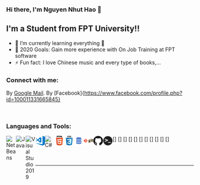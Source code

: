 ### Hi there, I'm Nguyen Nhut Hao 👋


## I'm a Student from FPT University!!

- 🔭 I’m currently learning everything 🤣
- 🥅 2020 Goals: Gain more experience with On Job Training at FPT software
- ⚡ Fun fact: I love Chinese music and every type of books,...


### Connect with me:

By [Google Mail](nnhao9a3@gmail.com).
By [Facebook]{https://www.facebook.com/profile.php?id=100011331665845}

<br />

### Languages and Tools:
[<img align="left" alt="NetBeans" width="26px" src="https://upload.wikimedia.org/wikipedia/commons/9/98/Apache_NetBeans_Logo.svg" />]
[<img align="left" alt="Java" width="26px" src="https://logos-download.com/wp-content/uploads/2016/10/Java_logo_icon.png" />]
[<img align="left" alt="Visual Studio 2019" width="26px" src="https://www.clipartmax.com/png/middle/419-4192792_msvc-backend-updates-in-visual-studio-2019-preview-visual-studio-2019-logo.png" />]
[<img align="left" alt="Visual Studio Code" width="26px" src="https://raw.githubusercontent.com/github/explore/80688e429a7d4ef2fca1e82350fe8e3517d3494d/topics/visual-studio-code/visual-studio-code.png" />]
[<img align="left" alt="C#" width="26px" src="https://upload.wikimedia.org/wikipedia/commons/8/82/C_Sharp_logo.png" />]
[<img align="left" alt="HTML5" width="26px" src="https://raw.githubusercontent.com/github/explore/80688e429a7d4ef2fca1e82350fe8e3517d3494d/topics/html/html.png" />]
[<img align="left" alt="CSS3" width="26px" src="https://raw.githubusercontent.com/github/explore/80688e429a7d4ef2fca1e82350fe8e3517d3494d/topics/css/css.png" />]
[<img align="left" alt="SQL" width="26px" src="https://raw.githubusercontent.com/github/explore/80688e429a7d4ef2fca1e82350fe8e3517d3494d/topics/sql/sql.png" />]
[<img align="left" alt="Git" width="26px" src="https://raw.githubusercontent.com/github/explore/80688e429a7d4ef2fca1e82350fe8e3517d3494d/topics/git/git.png" />]
[<img align="left" alt="GitHub" width="26px" src="https://raw.githubusercontent.com/github/explore/78df643247d429f6cc873026c0622819ad797942/topics/github/github.png" />]
[<img align="left" alt="Terminal" width="26px" src="https://raw.githubusercontent.com/github/explore/80688e429a7d4ef2fca1e82350fe8e3517d3494d/topics/terminal/terminal.png" />]

<br />
<br />

---